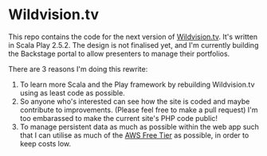 # Wildvision.tv

This repo contains the code for the next version of [Wildvision.tv](https://wildvision.tv). It's written in Scala Play 2.5.2. The design is not finalised yet, and I'm currently building the Backstage portal to allow presenters to manage their portfolios.

There are 3 reasons I'm doing this rewrite:

1. To learn more Scala and the Play framework by rebuilding Wildvision.tv using as least code as possible. 
2. So anyone who's interested can see how the site is coded and maybe contribute to improvements. (Please feel free to make a pull request) I'm too embarassed to make the current site's PHP code public!
3. To manage persistent data as much as possible within the web app such that I can utilise as much of the [AWS Free Tier](https://aws.amazon.com/free/) as possible, in order to keep costs low.
